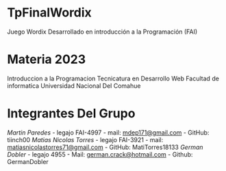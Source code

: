 # TpFinalWordix
Juego Wordix Desarrollado en introducción a la Programación (FAI)

# Materia 2023
Introduccion a la Programacion
Tecnicatura en Desarrollo Web
Facultad de informatica
Universidad Nacional Del Comahue

# Integrantes Del Grupo

*Martin Paredes* - legajo FAI-4997 - mail: mdep171@gmail.com - GitHub: tiinch00
*Matias Nicolas Torres* - legajo FAI-3921 - mail: matiasnicolastorres71@gmail.com - GitHub: MatiTorres18133
*German Dobler* - legajo 4955 - Mail: german.crack@hotmail.com - Github: GermanDobler
